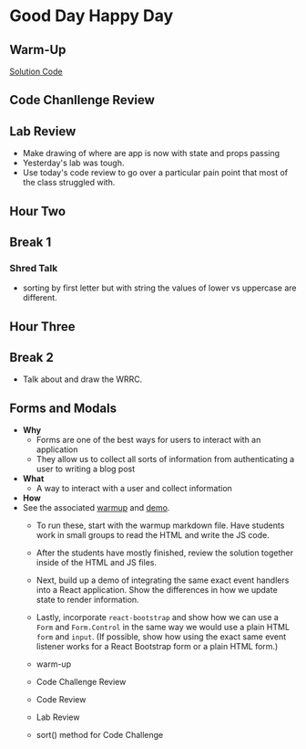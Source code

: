 # Good Day Happy Day

## Warm-Up

[Solution Code](./warm-up-solution.md)

## Code Chanllenge Review

## Lab Review

- Make drawing of where are app is now with state and props passing
- Yesterday's lab was tough.
- Use today's code review to go over a particular pain point that
   most of the class struggled with.

## Hour Two

## Break 1

### Shred Talk

- sorting by first letter but with string the values of lower vs uppercase are different.






## Hour Three

## Break 2

- Talk about and draw the WRRC.

## Forms and Modals

- **Why**
    - Forms are one of the best ways for users to interact with an application
    - They allow us to collect all sorts of information from authenticating a user
      to writing a blog post
- **What**
    - A way to interact with a user and collect information
- **How**
- See the associated [warmup](../demo/forms-warmup) and [demo](../demo/forms-demo).
    - To run these, start with the warmup markdown file. Have students work in small
     groups to read the HTML and write the JS code.
    - After the students have mostly finished, review the solution together inside
     of the HTML and JS files.
    - Next, build up a demo of integrating the same exact event handlers into a
     React application. Show the differences in how we update state to render information.
    - Lastly, incorporate `react-bootstrap` and show how we can use a `Form` and
     `Form.Control` in the same way we would use a plain HTML `form` and `input`.
      (If possible, show how using the exact same event listener works for a React
       Bootstrap form or a plain HTML form.)

    - warm-up
    - Code Challenge Review
    - Code Review
    - Lab Review
    - sort() method for Code Challenge
